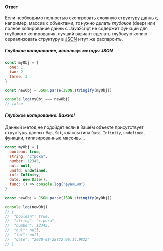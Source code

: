#### Ответ

Если необходимо полностью скопировать сложную структуру данных, например, массив с объектами, то нужно делать _глубокое_ (deep) или полное копирование данных. JavaScript не содержит функций для глубокого копирования, лучший вариант сделать глубокую копию — сериализовать структуру в [JSON](https://doka.guide/tools/json/) и тут же распарсить.

##### Глубокое копирование, используя методы JSON

```javascript
const myObj = {
  one: 1,
  two: 2,
  three: 3
}

const newObj = JSON.parse(JSON.stringify(myObj))

console.log(myObj === newObj)
// false
```

##### Глубокое копирование. Важно!

Данный метод не подойдет если в Вашем объекте присутствует структуры данных `Map`, `Set`, классы типа `Date`, `Infinity`, `undefined`, функции, типизированные массивы...

```javascript
const myObj = {
  boolean: true,
  string: "строка",
  number: 12345,
  nul: null,
  undfd: undefined,
  inf: Infinity,
  date: new Date(),
  func: () => console.log("функция")
}

const newObj = JSON.parse(JSON.stringify(myObj))

console.log(newObj)
// {
//  "boolean": true,
//  "string": "строка",
//  "number": 12345,
//  "nul": null,
//  "inf": null,
//  "date": "2020-08-28T22:06:14.982Z"
// }
```
